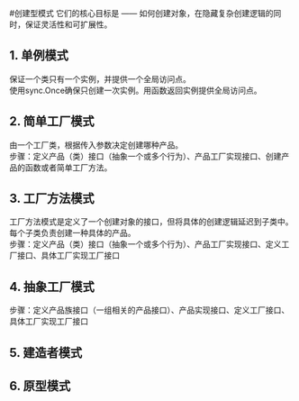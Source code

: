 #创建型模式
它们的核心目标是 —— 如何创建对象，在隐藏复杂创建逻辑的同时，保证灵活性和可扩展性。  

## 1. 单例模式
保证一个类只有一个实例，并提供一个全局访问点。  
使用sync.Once确保只创建一次实例。用函数返回实例提供全局访问点。  

## 2. 简单工厂模式
由一个工厂类，根据传入参数决定创建哪种产品。  
步骤：定义产品（类）接口（抽象一个或多个行为）、产品工厂实现接口、创建产品的函数或者简单工厂方法。  

## 3. 工厂方法模式
工厂方法模式是定义了一个创建对象的接口，但将具体的创建逻辑延迟到子类中。每个子类负责创建一种具体的产品。  
步骤：定义产品（类）接口（抽象一个或多个行为）、产品工厂实现接口、定义工厂接口、具体工厂实现工厂接口

## 4. 抽象工厂模式
步骤：定义产品族接口（一组相关的产品接口）、产品实现接口、定义工厂接口、具体工厂实现工厂接口

## 5. 建造者模式
## 6. 原型模式